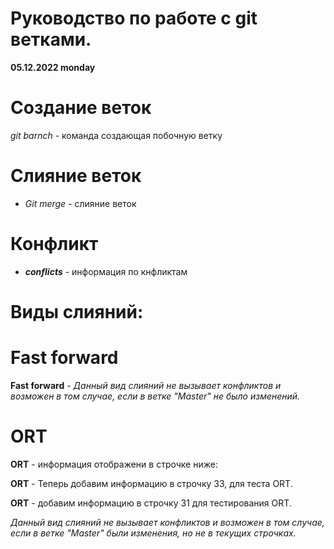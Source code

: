 # Руководство по работе с git ветками.

__05.12.2022  monday__


 # Создание веток

*git barnch* - команда создающая побочную ветку


# Слияние веток


* *Git merge* - слияние веток


# Конфликт


 * __*conflicts*__ - информация по кнфликтам


# Виды слияний:

# Fast forward

**Fast forward** - _Данный вид слияний не вызывает конфликтов и возможен в том случае, если в ветке "Master" не было изменений._ 

# ORT

**ORT** - информация отображени в строчке ниже:

**ORT** - Теперь добавим информацию в строчку 33, для теста ORT.

**ORT** - добавим информацию в строчку 31 для тестирования ORT.

_Данный вид слияний не вызывает конфликтов и возможен в том случае, если в ветке "Master" были изменения, но не в текущих строчках._



